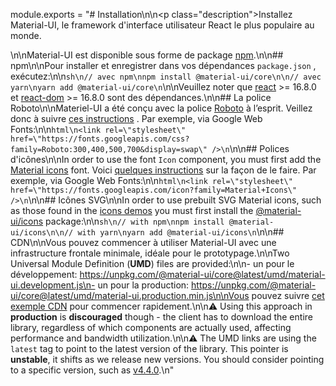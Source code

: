 module.exports = "# Installation\n\n<p class=\"description\">Installez Material-UI, le framework d'interface utilisateur React le plus populaire au monde.</p>\n\nMaterial-UI est disponible sous forme de package [npm](https://www.npmjs.com/package/@material-ui/core).\n\n## npm\n\nPour installer et enregistrer dans vos dépendances `package.json` , exécutez:\n\n```sh\n// avec npm\nnpm install @material-ui/core\n\n// avec yarn\nyarn add @material-ui/core\n```\n\nVeuillez noter que [react](https://www.npmjs.com/package/react) >= 16.8.0 et [react-dom](https://www.npmjs.com/package/react-dom) >= 16.8.0 sont des dépendances.\n\n## La police Roboto\n\nMateriel-UI a été conçu avec la police [Roboto](https://fonts.google.com/specimen/Roboto) à l’esprit. Veillez donc à suivre [ces instructions](/components/typography/#general) . Par exemple, via Google Web Fonts:\n\n```html\n<link rel=\"stylesheet\" href=\"https://fonts.googleapis.com/css?family=Roboto:300,400,500,700&display=swap\" />\n```\n\n## Polices d'icônes\n\nIn order to use the font `Icon` component, you must first add the [Material icons](https://material.io/tools/icons/) font. Voici [quelques instructions](/components/icons/#font-icons) sur la façon de le faire. Par exemple, via Google Web Fonts:\n\n```html\n<link rel=\"stylesheet\" href=\"https://fonts.googleapis.com/icon?family=Material+Icons\" />\n```\n\n## Icônes SVG\n\nIn order to use prebuilt SVG Material icons, such as those found in the [icons demos](/components/icons/) you must first install the [@material-ui/icons](https://www.npmjs.com/package/@material-ui/icons) package:\n\n```sh\n// with npm\nnpm install @material-ui/icons\n\n// with yarn\nyarn add @material-ui/icons\n```\n\n## CDN\n\nVous pouvez commencer à utiliser Material-UI avec une infrastructure frontale minimale, idéale pour le prototypage.\n\nTwo Universal Module Definition (**UMD**) files are provided:\n\n- un pour le développement: https://unpkg.com/@material-ui/core@latest/umd/material-ui.development.js\n- un pour la production: https://unpkg.com/@material-ui/core@latest/umd/material-ui.production.min.js\n\nVous pouvez suivre [cet exemple CDN](https://github.com/Foso/material-ui/tree/master/examples/cdn) pour commencer rapidement.\n\n⚠️ Using this approach in **production** is **discouraged** though - the client has to download the entire library, regardless of which components are actually used, affecting performance and bandwidth utilization.\n\n⚠️ The UMD links are using the `latest` tag to point to the latest version of the library. This pointer is **unstable**, it shifts as we release new versions. You should consider pointing to a specific version, such as [v4.4.0](https://unpkg.com/@material-ui/core@4.4.0/umd/material-ui.development.js).\n"